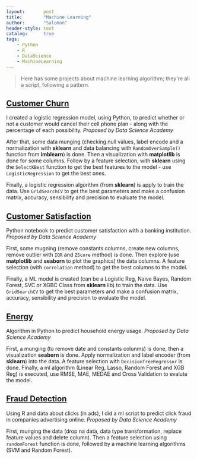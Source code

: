```yaml
---
layout:       post
title:        "Machine Learning"
author:       "Salomon"
header-style: text
catalog:      true
tags:
    - Python
    - R
    - DataScience
    - MachineLearning
---
```


> Here has some projects about machine learning algorithm; they're all a script, following a pattern.


## [Customer Churn](https://github.com/salomaoalves/DataScience_MachineLearning/tree/main/CustomerChurn)
I created a logistic regression model, using Python, to predict whether or not a customer would cancel their cell phone plan - along with the percentage of each possibility. *Proposed by Data Science Academy*

After that, some data munging (checking null values, label encode and a normalization with **sklearn** and data balancing with `RandomOverSample()` function from **imblearn**) is done. Then a visualization with **matplotlib** is done for some columns. Follow by a feature selection, with **sklearn** using the `SelectKBest` function to get the best features to the model - use `LogisticRegression` to get the best ones.

Finally, a logistic regression algorithm (from **sklearn**) is apply to train the data. Use `GridSearchCV` to get the best parameters and make a confusion matrix, accuracy, sensibility and precision to evaluate the model.

## [Customer Satisfaction](https://github.com/salomaoalves/DataScience_MachineLearning/tree/main/CustomerSatisfaction)
Python notebook to predict customer satisfaction with a banking institution. *Proposed by Data Science Academy*

First, some mugning (remove constants columns, create new columns, remove outlier with `IQR` and `ZScore` method) is done. Then explore (use **matplotlib** and **seaborn** to plot the graphics) the data columns. A feature selection (with `correlation` method) to get the best columns to the model.

Finally, a ML model is created (can be a Logistic Reg, Naive Bayes, Random Forest, SVC or XGBC Class from **sklearn** lib) to train the data. Use `GridSearchCV` to get the best parameters and make a confusion matrix, accuracy, sensibility and precision to evaluate the model.

## [Energy](https://github.com/salomaoalves/DataScience_MachineLearning/tree/main/Energy)
Algorithm  in Python to predict household energy usage. *Proposed by Data Science Academy*

First, a munging (to remove date and constants colunms) is done, then a visualization **seaborn** is done. Apply normalization and label encoder (from **sklearn**) into the data. A feature selection with `DecisionTreeRegressor` is done. Finally, a ml algorithm (Linear Reg, Lasso, Random Forest and XGB Reg) is executed, use RMSE, MAE, MEDAE and Cross Validation to evalute the model.

## [Fraud Detection](https://github.com/salomaoalves/DataScience_MachineLearning/tree/main/FraudDetection)
Using R and data about clicks (in ads), I did a ml script to predict click fraud in companies advertising online. *Proposed by Data Science Academy*

First, munging the data (drop na data, data type transformation, replace feature values and delete column). Then a feature selection using `randomForest` function is done, followed by a machine learning algorithms (SVM and Random Forest).
